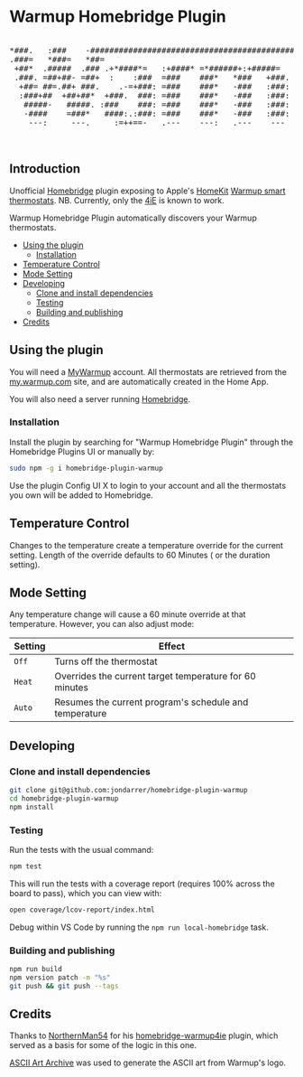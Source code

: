 # Warmup Homebridge Plugin <!-- omit in toc -->

<pre><!-- markdownlint-disable-line MD033 -->
*###.   :###    -###################################################################:
.###=   *###=   *##=
 +##*  .#####  .### .+*####*=   :+####* =*######+:+#####=   =###   :##*  -*#####*=
 .###. =##+##- =##+  :    :###  =###    ###*   *###   +###. +###   :###  +##+  .###+
  +##= ##=.##+ ###.    .-=+###: =###    ###*   -###   :###: +###   :###  +##+   .###:
  :###+##  +##+##*  +###.  ###: =###    ###*   -###   :###: +###   :###  +##+    ###-
   #####-   #####. :###    ###: =###    ###*   -###   :###: +###   :###  +##+   -###
   -####    =###*   ####:.:###: =###    ###*   -###   :###:  ####**####  +###==*###  
    ---:     ---.     :=++==-   .---    ---:   .---    ---    .-=++==:   +###===-
                                                                         +##+
                                                                         +##+    ..  
</pre>

## Introduction <!-- omit in toc -->

Unofficial [Homebridge](https://homebridge.io) plugin exposing to Apple's [HomeKit](http://www.apple.com/ios/home/) [Warmup smart thermostats](https://www.warmup.co.uk/thermostats/smart). NB. Currently, only the [4iE](https://www.warmup.co.uk/thermostats/smart/4ie-underfloor-heating) is known to work.

Warmup Homebridge Plugin automatically discovers your Warmup thermostats.

- [Using the plugin](#using-the-plugin)
  - [Installation](#installation)
- [Temperature Control](#temperature-control)
- [Mode Setting](#mode-setting)
- [Developing](#developing)
  - [Clone and install dependencies](#clone-and-install-dependencies)
  - [Testing](#testing)
  - [Building and publishing](#building-and-publishing)
- [Credits](#credits)

## Using the plugin

You will need a [MyWarmup](https://my.warmup.com) account. All thermostats are retrieved from the [my.warmup.com](https://my.warmup.com) site, and are automatically created in the Home App.

You will also need a server running [Homebridge](https://homebridge.io).

### Installation

Install the plugin by searching for "Warmup Homebridge Plugin" through the Homebridge Plugins UI or manually by:

```sh
sudo npm -g i homebridge-plugin-warmup
```

Use the plugin Config UI X to login to your account and all the thermostats you own will be added to Homebridge.

## Temperature Control

Changes to the temperature create a temperature override for the current setting.  Length of the override defaults to 60 Minutes ( or the duration setting).  

## Mode Setting

Any temperature change will cause a 60 minute override at that temperature. However, you can also adjust mode:

| Setting | Effect                                                  |
| ------- | ------------------------------------------------------- |
| `Off`   | Turns off the thermostat                                |
| `Heat`  | Overrides the current target temperature for 60 minutes |
| `Auto`  | Resumes the current program's schedule and temperature  |

## Developing

### Clone and install dependencies

```sh
git clone git@github.com:jondarrer/homebridge-plugin-warmup
cd homebridge-plugin-warmup
npm install
```

### Testing

Run the tests with the usual command:

```sh
npm test
```

This will run the tests with a coverage report (requires 100% across the board to pass), which you can view with:

```sh
open coverage/lcov-report/index.html
```

Debug within VS Code by running the `npm run local-homebridge` task.

### Building and publishing

```sh
npm run build
npm version patch -m "%s"
git push && git push --tags
```

## Credits

Thanks to [NorthernMan54](https://github.com/NorthernMan54) for his [homebridge-warmup4ie](https://github.com/NorthernMan54/homebridge-warmup4ie) plugin, which served as a basis for some of the logic in this one.

[ASCII Art Archive](https://www.asciiart.eu/image-to-ascii) was used to generate the ASCII art from Warmup's logo.

